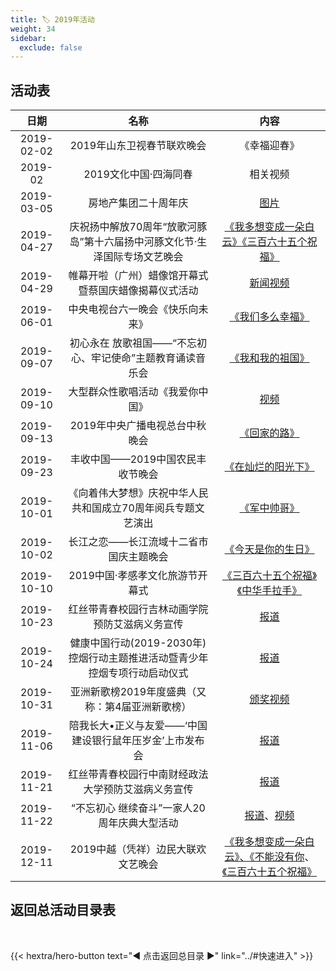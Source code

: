 ```yaml
---
title: 🏷️ 2019年活动
weight: 34
sidebar:
  exclude: false
---
```


## 活动表

|日期|名称|内容|
|:-----:|:-----:|:-----:|
|2019-02-02|2019年山东卫视春节联欢晚会|《幸福迎春》|
|2019-02|2019文化中国·四海同春|相关视频|
|2019-03-05|房地产集团二十周年庆|[图片](https://weibo.com/1750202904/Hjwrv0Fm4)|
|2019-04-27|庆祝扬中解放70周年“放歌河豚岛”第十六届扬中河豚文化节·生泽国际专场文艺晚会|[《我多想变成一朵白云》《三百六十五个祝福》](https://mp.weixin.qq.com/s/-gn4zWph_H0_y1OCX5dlIA) |
|2019-04-29|帷幕开啦（广州）蜡像馆开幕式暨蔡国庆蜡像揭幕仪式活动|[新闻视频](../2019/20190429/)|
|2019-06-01|中央电视台六一晚会《快乐向未来》|[《我们多么幸福》](../2019/20190601/)|
|2019-09-07|初心永在 放歌祖国——“不忘初心、牢记使命”主题教育诵读音乐会|[《我和我的祖国》](../2019/20190907/)|
|2019-09-10|大型群众性歌唱活动《我爱你中国》|[视频](../2019/20190910/)|
|2019-09-13|2019年中央广播电视总台中秋晚会|[《回家的路》](../2019/20190913/)|
|2019-09-23|丰收中国——2019中国农民丰收节晚会|[《在灿烂的阳光下》](../2019/20190923/)|
|2019-10-01|《向着伟大梦想》庆祝中华人民共和国成立70周年阅兵专题文艺演出|[《军中帅哥》](../2019/20191001/)|
|2019-10-02|长江之恋——长江流域十二省市国庆主题晚会|[《今天是你的生日》](../2019/20191002/)|
|2019-10-10|2019中国·孝感孝文化旅游节开幕式|[《三百六十五个祝福》《中华手拉手》](../2019/20191010/)|
|2019-10-23|红丝带青春校园行吉林动画学院 预防艾滋病义务宣传|[报道](http://www2.jlai.edu.cn/index.php?m=content&c=index&a=show&catid=215&id=3026)|
|2019-10-24|健康中国行动(2019-2030年)控烟行动主题推进活动暨青少年控烟专项行动启动仪式|[报道](http://guoqing.china.com.cn/2019-10/25/content_75338658.htm)|
|2019-10-31|亚洲新歌榜2019年度盛典（又称：第4届亚洲新歌榜）|[颁奖视频](../2019/20191031/)|
|2019-11-06|陪我长大•正义与友爱——‘中国建设银行鼠年压岁金’上市发布会|[报道](http://ae.ccb.com/cn/ccbtoday/news/20191106_1573029472.html)|
|2019-11-21|红丝带青春校园行中南财经政法大学预防艾滋病义务宣传|[报道](https://www.sohu.com/a/355641633_407280)|
|2019-11-22|“不忘初心  继续奋斗”一家人20周年庆典大型活动|[报道](https://mp.weixin.qq.com/s/TqlF1mPvc7Jtq85nNZKiTg)、[视频](../2019/20191122/)|
|2019-12-11|2019中越（凭祥）边民大联欢文艺晚会|[《我多想变成一朵白云》、《不能没有你](https://mp.weixin.qq.com/s/XuezObQDOcdoNuwPJdoTiw)、[《三百六十五个祝福》](https://mp.weixin.qq.com/s/NjgfoHPiSQbDA6CP4rf_6g)|


## 返回总活动目录表

<br>

{{< hextra/hero-button text="◀ 点击返回总目录 ▶" link="../#快速进入" >}}